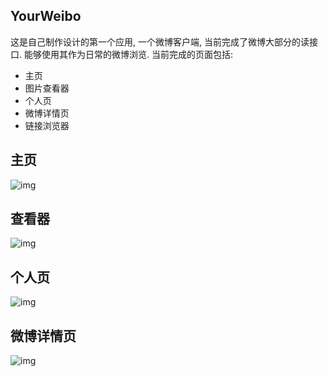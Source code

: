 ## YourWeibo
这是自己制作设计的第一个应用, 一个微博客户端, 当前完成了微博大部分的读接口. 能够使用其作为日常的微博浏览.
当前完成的页面包括:
+ 主页
+ 图片查看器
+ 个人页
+ 微博详情页
+ 链接浏览器

## 主页

![img](http://farm8.staticflickr.com/7380/9736906670_699a1496b5.jpg)

## 查看器

![img](http://farm8.staticflickr.com/7339/9741706522_771cb7aea5.jpg)

## 个人页

![img](http://farm8.staticflickr.com/7432/9741674038_ebf3884105.jpg)

## 微博详情页

![img](http://farm8.staticflickr.com/7379/9739483787_1a3450d2b8.jpg)



